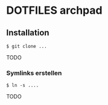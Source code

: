 # DOTFILES **arch**pad

## Installation
```
$ git clone ...
```
TODO

### Symlinks erstellen
```
$ ln -s ....
``` 

TODO


